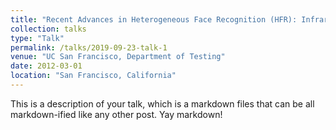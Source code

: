 ```yaml
---
title: "Recent Advances in Heterogeneous Face Recognition (HFR): Infrared-to-Visible Matching"
collection: talks
type: "Talk"
permalink: /talks/2019-09-23-talk-1
venue: "UC San Francisco, Department of Testing"
date: 2012-03-01
location: "San Francisco, California"
---
```


This is a description of your talk, which is a markdown files that can be all markdown-ified like any other post. Yay markdown!
